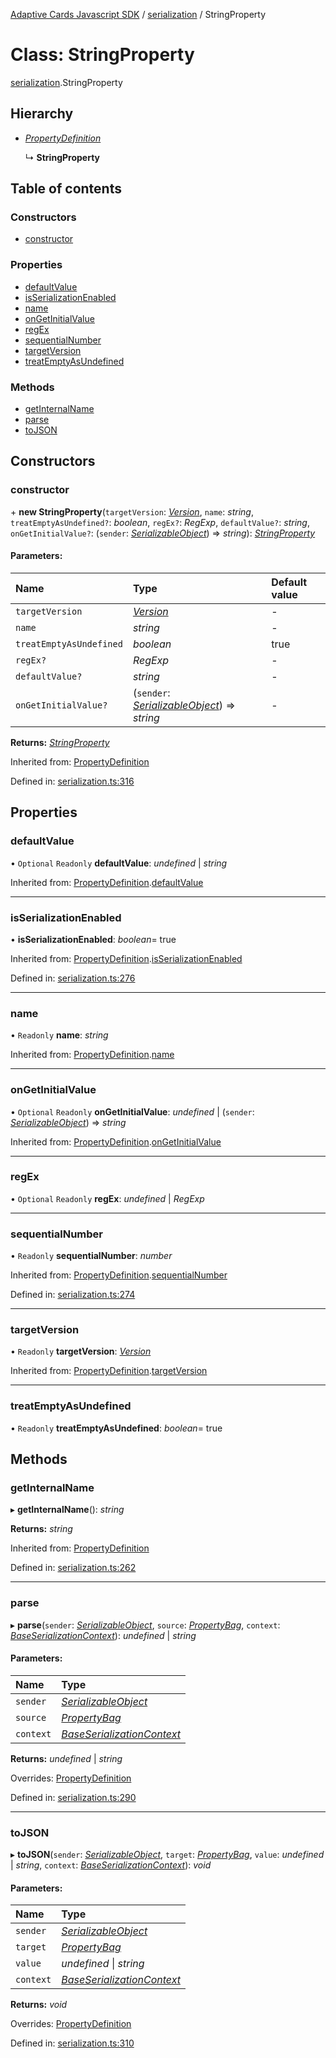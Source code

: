 [Adaptive Cards Javascript SDK](../README.md) / [serialization](../modules/serialization.md) / StringProperty

# Class: StringProperty

[serialization](../modules/serialization.md).StringProperty

## Hierarchy

- [_PropertyDefinition_](serialization.propertydefinition.md)

  ↳ **StringProperty**

## Table of contents

### Constructors

- [constructor](serialization.stringproperty.md#constructor)

### Properties

- [defaultValue](serialization.stringproperty.md#defaultvalue)
- [isSerializationEnabled](serialization.stringproperty.md#isserializationenabled)
- [name](serialization.stringproperty.md#name)
- [onGetInitialValue](serialization.stringproperty.md#ongetinitialvalue)
- [regEx](serialization.stringproperty.md#regex)
- [sequentialNumber](serialization.stringproperty.md#sequentialnumber)
- [targetVersion](serialization.stringproperty.md#targetversion)
- [treatEmptyAsUndefined](serialization.stringproperty.md#treatemptyasundefined)

### Methods

- [getInternalName](serialization.stringproperty.md#getinternalname)
- [parse](serialization.stringproperty.md#parse)
- [toJSON](serialization.stringproperty.md#tojson)

## Constructors

### constructor

\+ **new StringProperty**(`targetVersion`: [_Version_](serialization.version.md), `name`: _string_, `treatEmptyAsUndefined?`: _boolean_, `regEx?`: _RegExp_, `defaultValue?`: _string_, `onGetInitialValue?`: (`sender`: [_SerializableObject_](serialization.serializableobject.md)) => _string_): [_StringProperty_](serialization.stringproperty.md)

#### Parameters:

| Name                    | Type                                                                                | Default value |
| :---------------------- | :---------------------------------------------------------------------------------- | :------------ |
| `targetVersion`         | [_Version_](serialization.version.md)                                               | -             |
| `name`                  | _string_                                                                            | -             |
| `treatEmptyAsUndefined` | _boolean_                                                                           | true          |
| `regEx?`                | _RegExp_                                                                            | -             |
| `defaultValue?`         | _string_                                                                            | -             |
| `onGetInitialValue?`    | (`sender`: [_SerializableObject_](serialization.serializableobject.md)) => _string_ | -             |

**Returns:** [_StringProperty_](serialization.stringproperty.md)

Inherited from: [PropertyDefinition](serialization.propertydefinition.md)

Defined in: [serialization.ts:316](https://github.com/microsoft/AdaptiveCards/blob/0938a1f10/source/nodejs/adaptivecards/src/serialization.ts#L316)

## Properties

### defaultValue

• `Optional` `Readonly` **defaultValue**: _undefined_ \| _string_

Inherited from: [PropertyDefinition](serialization.propertydefinition.md).[defaultValue](serialization.propertydefinition.md#defaultvalue)

---

### isSerializationEnabled

• **isSerializationEnabled**: _boolean_= true

Inherited from: [PropertyDefinition](serialization.propertydefinition.md).[isSerializationEnabled](serialization.propertydefinition.md#isserializationenabled)

Defined in: [serialization.ts:276](https://github.com/microsoft/AdaptiveCards/blob/0938a1f10/source/nodejs/adaptivecards/src/serialization.ts#L276)

---

### name

• `Readonly` **name**: _string_

Inherited from: [PropertyDefinition](serialization.propertydefinition.md).[name](serialization.propertydefinition.md#name)

---

### onGetInitialValue

• `Optional` `Readonly` **onGetInitialValue**: _undefined_ \| (`sender`: [_SerializableObject_](serialization.serializableobject.md)) => _string_

Inherited from: [PropertyDefinition](serialization.propertydefinition.md).[onGetInitialValue](serialization.propertydefinition.md#ongetinitialvalue)

---

### regEx

• `Optional` `Readonly` **regEx**: _undefined_ \| _RegExp_

---

### sequentialNumber

• `Readonly` **sequentialNumber**: _number_

Inherited from: [PropertyDefinition](serialization.propertydefinition.md).[sequentialNumber](serialization.propertydefinition.md#sequentialnumber)

Defined in: [serialization.ts:274](https://github.com/microsoft/AdaptiveCards/blob/0938a1f10/source/nodejs/adaptivecards/src/serialization.ts#L274)

---

### targetVersion

• `Readonly` **targetVersion**: [_Version_](serialization.version.md)

Inherited from: [PropertyDefinition](serialization.propertydefinition.md).[targetVersion](serialization.propertydefinition.md#targetversion)

---

### treatEmptyAsUndefined

• `Readonly` **treatEmptyAsUndefined**: _boolean_= true

## Methods

### getInternalName

▸ **getInternalName**(): _string_

**Returns:** _string_

Inherited from: [PropertyDefinition](serialization.propertydefinition.md)

Defined in: [serialization.ts:262](https://github.com/microsoft/AdaptiveCards/blob/0938a1f10/source/nodejs/adaptivecards/src/serialization.ts#L262)

---

### parse

▸ **parse**(`sender`: [_SerializableObject_](serialization.serializableobject.md), `source`: [_PropertyBag_](../modules/serialization.md#propertybag), `context`: [_BaseSerializationContext_](serialization.baseserializationcontext.md)): _undefined_ \| _string_

#### Parameters:

| Name      | Type                                                                    |
| :-------- | :---------------------------------------------------------------------- |
| `sender`  | [_SerializableObject_](serialization.serializableobject.md)             |
| `source`  | [_PropertyBag_](../modules/serialization.md#propertybag)                |
| `context` | [_BaseSerializationContext_](serialization.baseserializationcontext.md) |

**Returns:** _undefined_ \| _string_

Overrides: [PropertyDefinition](serialization.propertydefinition.md)

Defined in: [serialization.ts:290](https://github.com/microsoft/AdaptiveCards/blob/0938a1f10/source/nodejs/adaptivecards/src/serialization.ts#L290)

---

### toJSON

▸ **toJSON**(`sender`: [_SerializableObject_](serialization.serializableobject.md), `target`: [_PropertyBag_](../modules/serialization.md#propertybag), `value`: _undefined_ \| _string_, `context`: [_BaseSerializationContext_](serialization.baseserializationcontext.md)): _void_

#### Parameters:

| Name      | Type                                                                    |
| :-------- | :---------------------------------------------------------------------- |
| `sender`  | [_SerializableObject_](serialization.serializableobject.md)             |
| `target`  | [_PropertyBag_](../modules/serialization.md#propertybag)                |
| `value`   | _undefined_ \| _string_                                                 |
| `context` | [_BaseSerializationContext_](serialization.baseserializationcontext.md) |

**Returns:** _void_

Overrides: [PropertyDefinition](serialization.propertydefinition.md)

Defined in: [serialization.ts:310](https://github.com/microsoft/AdaptiveCards/blob/0938a1f10/source/nodejs/adaptivecards/src/serialization.ts#L310)
